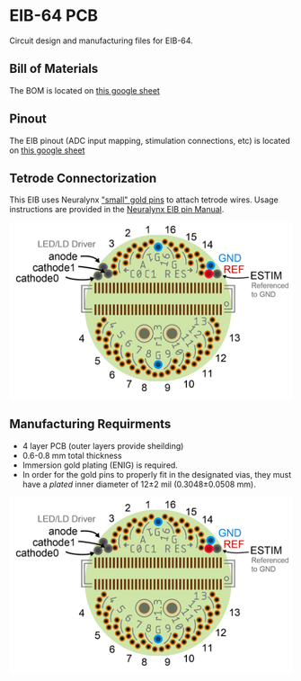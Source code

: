 # EIB-64 PCB
Circuit design and manufacturing files for EIB-64.

## Bill of Materials
The BOM is located on [this google
sheet](https://docs.google.com/spreadsheets/d/1vJ3K68Tzy18eBl7zj2bWWYmF2zrh3wpJbKvRicM5Wa0/edit?usp=sharing)

## Pinout
The EIB pinout (ADC input mapping, stimulation connections, etc) is located on
[this google
sheet](https://docs.google.com/spreadsheets/d/11wRDYOqHN5lPb03yUdfXfK0zvaDYsVetplaNK-R90Gg/edit#gid=0)

## Tetrode Connectorization
This EIB uses Neuralynx ["small" gold
pins](https://neuralynx.com/hardware/small-eib-pins) to attach tetrode wires.
Usage instructions are provided in the [Neuralynx EIB pin
Manual](https://neuralynx.com/documents/EIB%20Pins%20Manual.pdf).

![EIB-64 pinout](../resources/eib-64-pin-documentation_cropped.png)

## Manufacturing Requirments
- 4 layer PCB (outer layers provide sheilding)
- 0.6-0.8 mm total thickness
- Immersion gold plating (ENIG) is required. 
- In order for the gold pins to properly fit in the designated vias, they must
  have a _plated_ inner diameter of 12±2 mil (0.3048±0.0508 mm). 

![Required via diametersEIB-64 pinout](../resources/eib-64-pin-documentation_cropped.png)
